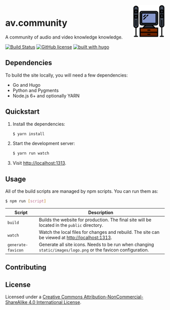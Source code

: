 <img src="static/images/logo.png" align="right" width="100" />

# av.community

A community of audio and video knowledge knowledge.

[![Build Status](https://travis-ci.org/av-community/av.community.svg?branch=master)](https://travis-ci.org/av-community/av.community)
[![GitHub license](https://img.shields.io/github/license/av-community/av.community.svg)](LICENSE)
[![built with hugo](https://img.shields.io/badge/built%20with-hugo-blue.svg)](https://gohugo.io)

## Dependencies

To build the site locally, you will need a few dependencies:

* Go and Hugo
* Python and Pygments
* Node.js 6+ and optionally YARN

## Quickstart

1. Install the dependencies:

    ```bash
    $ yarn install
    ```

1. Start the development server:

    ```bash
    $ yarn run watch
    ```

1. Visit [http://localhost:1313](http://localhost:1313).

## Usage

All of the build scripts are managed by npm scripts.  You can run them as:

```bash
$ npm run [script]
```

Script | Description
------ | -----------
`build` | Builds the website for production.  The final site will be located in the `public` directory.
`watch` | Watch the local files for changes and rebuild.  The site can be viewed at [http://localhost:1313](http://localhost:1313).
`generate-favicon` | Generate all site icons.  Needs to be run when changing `static/images/logo.png` or the favicon configuration.

## Contributing

## License

Licensed under a [Creative Commons Attribution-NonCommercial-ShareAlike 4.0 International License](http://creativecommons.org/licenses/by-nc-sa/4.0/).

